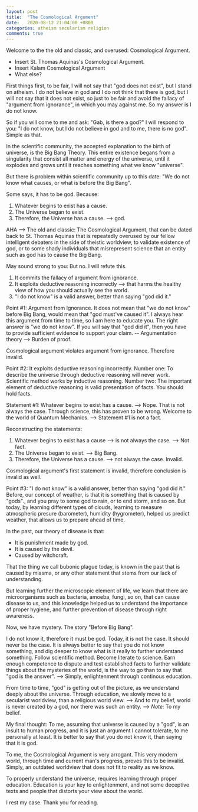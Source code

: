 ```yaml
---
layout: post
title:  "The Cosmological Argument"
date:   2020-08-12 21:04:00 +0800
categories: atheism secularism religion
comments: true
---
```

Welcome to the the old and classic, and overused: Cosmological Argument.
 - Insert St. Thomas Aquinas's Cosmological Argument.
 - Insert Kalam Cosmological Argument
 - What else?

First things first, to be fair, I will not say that "god does not exist",  but I stand on atheism. I
do not believe  in god and I do  not  think  that there is god, but I will not  say that it does not
exist, so  just to be  fair and avoid  the fallacy of  "argument from  ignorance", in  which you may
against me. So my answer is I do not know.

So if you will come to me and ask: "Gab, is there a god?" I will respond to you: "I do not know, but
I do not believe in god and to me, there is no god". Simple as that.

In  the  scientific community, the accepted  explanation to the  birth of universe,  is the Big Bang
Theory. This entire existence  begans from a singularity  that consist all matter and  energy of the
universe, until it explodes and grows until it reaches something what we know "universe".

But  there is problem within  scientific community up to this date:  "We do not know what causes, or
what is before the Big Bang".

Some says, it has to be god. Because:
1. Whatever begins to exist has a cause.
2. The Universe began to exist.
3. Therefore, the Universe has a cause. --> god.

AHA --> The old and classic: The Cosmological Argument, that can be dated back to St. Thomas Aquinas
that is repeatedly overused by our fellow intelligent debaters in the side of theistic worldview, to
validate existence of god,  or to some shady individuals  that  misrepresent science that  an entity
such as god has to cause the Big Bang.

May sound strong to you: But no. I will refute this.
1. It commits the fallacy of argument from ignorance.
2. It exploits  deductive  reasoning incorrectly --> that  harms the healthy view of how you  should
   actually see the world.
3. "I do not know" is a valid answer, better than saying "god did it."

Point #1: Argument from Ignorance.
It does not mean that "we do not know" before Big Bang,  would mean that  "god must've caused it". I
always hear this argument from time to time, so I am here to educate you. The right answer is "we do
not  know".  If you  will  say that "god did it",  then you  have to provide  sufficient evidence to
support your claim. -- Argumentation theory --> Burden of proof.

Cosmological argument violates argument from ignorance. Therefore invalid.

Point #2: It exploits deductive reasoning incorrectly.
Number one: To describe the universe through  deductive reasoning will never work. Scientific method
works by inductive reasoning.
Number two: The important element of deductive reasoning is  valid presentation of facts. You should
hold facts.  

Statement #1: Whatever begins to exist has a cause.
 --> Nope. That is not always the case. Through science, this has proven to be wrong. Welcome to the
world of Quantum Mechanics.
 --> Statement #1 is not a fact.

Reconstructing the statements:
1. Whatever begins to exist has a cause --> is not always the case. --> Not fact.
2. The Universe began to exist. --> Big Bang.
3. Therefore, the Universe has a cause. --> not always the case. Invalid.

Cosmological argument's first statement is invalid, therefore conclusion is invalid as well.

Point #3: "I do not know" is a valid answer, better than saying "god did it."
Before, our concept of weather, is that it is something  that is caused by "gods".,  and you pray to
some  god  to rain,  or to end storm,  and so on.  But today, by learning different types of clouds,
learning  to  measure  atmospheric  presure (barometer), humidity  (hygrometer),  helped  us predict
weather, that allows us to prepare ahead of time.

In the past, our theory of disease is that:
- It is punishment made by god.
- It is caused by the devil.
- Caused by witchcraft.

That the thing we call bubonic plague today,  is known in the past that is caused by miasma,  or any
other statement that stems from our lack of understanding.

But learning further the microscopic element of life, we learn that there are microorganisms such as
bacteria, amoeba,  fungi,  so on,  that  can  cause disease to us,  and  this knowledge helped us to
understand  the  importance  of  proper hygiene,  and  further prevention of  disease  through right
awareness.

Now, we have mystery. The story "Before Big Bang".

I do not know it,  therefore it must be god. Today, it is not the case. It should never be the case.
It is always better to say that you do not know something,  and dig deeper to know what is it really
to further  understand something. Follow scientific  method. Become literate to science. Earn enough
competence to dispute and  test established facts to further validate  things about the mysteries of
the world, is the way to go than to say that  "god is the answer". --> Simply, enlightenment through
continous education.

From time to time,  "god" is getting out of the picture, as we understand deeply about the universe.
Through education, we slowly move to a secularist worldview, than a religious world view. --> And to
my belief, world is never created by a god, nor there was such an entity. --> *Note:* To my belief.

My final thought:
To me,  assuming that universe is caused by a "god", is an insult to human progress,  and it is just
an argument I cannot tolerate, to me personally at least.  It is better to say that you  do not know
it, than saying that it is god.

To me,  the Cosmological Argument is very arrogant. This very modern world, through time and current
man's progress,  proves  this to be invalid.  Simply,  an  outdated worldview  that  does not fit to
reality as we know.

To properly understand the universe,  requires learning through proper education.  Education is your
key  to enlightenment,  and not  some deceptive texts  and people that distorts your  view about the
world.

I rest my case. Thank you for reading.

